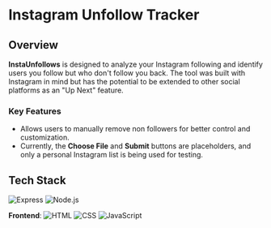 # Instagram Unfollow Tracker

## Overview
**InstaUnfollows** is designed to analyze your Instagram following and identify users you follow but who don't follow you back. The tool was built with Instagram in mind but has the potential to be extended to other social platforms as an "Up Next" feature.

### Key Features
- Allows users to manually remove non followers for better control and customization.
- Currently, the **Choose File** and **Submit** buttons are placeholders, and only a personal Instagram list is being used for testing.

## Tech Stack
![Express](https://img.shields.io/badge/Express.js-000000?style=for-the-badge&logo=express&logoColor=white)
![Node.js](https://img.shields.io/badge/Node.js-339933?style=for-the-badge&logo=nodedotjs&logoColor=white)

**Frontend**:
![HTML](https://img.shields.io/badge/HTML5-E34F26?style=for-the-badge&logo=html5&logoColor=white)
![CSS](https://img.shields.io/badge/CSS3-1572B6?style=for-the-badge&logo=css3&logoColor=white)
![JavaScript](https://img.shields.io/badge/JavaScript-F7DF1E?style=for-the-badge&logo=javascript&logoColor=black)
